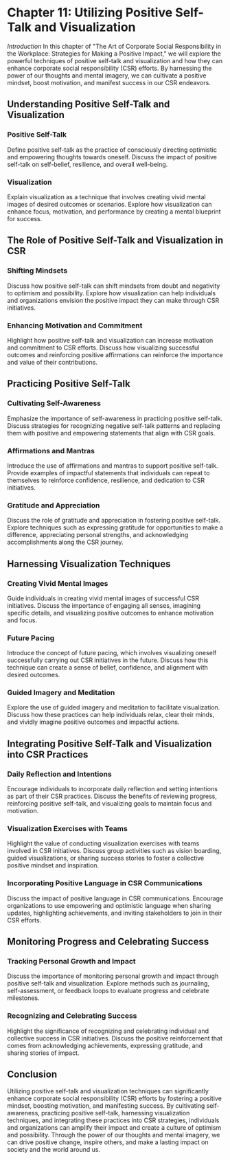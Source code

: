 Chapter 11: Utilizing Positive Self-Talk and Visualization
==========================================================

*Introduction* In this chapter of "The Art of Corporate Social Responsibility in the Workplace: Strategies for Making a Positive Impact," we will explore the powerful techniques of positive self-talk and visualization and how they can enhance corporate social responsibility (CSR) efforts. By harnessing the power of our thoughts and mental imagery, we can cultivate a positive mindset, boost motivation, and manifest success in our CSR endeavors.

Understanding Positive Self-Talk and Visualization
--------------------------------------------------

### Positive Self-Talk

Define positive self-talk as the practice of consciously directing optimistic and empowering thoughts towards oneself. Discuss the impact of positive self-talk on self-belief, resilience, and overall well-being.

### Visualization

Explain visualization as a technique that involves creating vivid mental images of desired outcomes or scenarios. Explore how visualization can enhance focus, motivation, and performance by creating a mental blueprint for success.

The Role of Positive Self-Talk and Visualization in CSR
-------------------------------------------------------

### Shifting Mindsets

Discuss how positive self-talk can shift mindsets from doubt and negativity to optimism and possibility. Explore how visualization can help individuals and organizations envision the positive impact they can make through CSR initiatives.

### Enhancing Motivation and Commitment

Highlight how positive self-talk and visualization can increase motivation and commitment to CSR efforts. Discuss how visualizing successful outcomes and reinforcing positive affirmations can reinforce the importance and value of their contributions.

Practicing Positive Self-Talk
-----------------------------

### Cultivating Self-Awareness

Emphasize the importance of self-awareness in practicing positive self-talk. Discuss strategies for recognizing negative self-talk patterns and replacing them with positive and empowering statements that align with CSR goals.

### Affirmations and Mantras

Introduce the use of affirmations and mantras to support positive self-talk. Provide examples of impactful statements that individuals can repeat to themselves to reinforce confidence, resilience, and dedication to CSR initiatives.

### Gratitude and Appreciation

Discuss the role of gratitude and appreciation in fostering positive self-talk. Explore techniques such as expressing gratitude for opportunities to make a difference, appreciating personal strengths, and acknowledging accomplishments along the CSR journey.

Harnessing Visualization Techniques
-----------------------------------

### Creating Vivid Mental Images

Guide individuals in creating vivid mental images of successful CSR initiatives. Discuss the importance of engaging all senses, imagining specific details, and visualizing positive outcomes to enhance motivation and focus.

### Future Pacing

Introduce the concept of future pacing, which involves visualizing oneself successfully carrying out CSR initiatives in the future. Discuss how this technique can create a sense of belief, confidence, and alignment with desired outcomes.

### Guided Imagery and Meditation

Explore the use of guided imagery and meditation to facilitate visualization. Discuss how these practices can help individuals relax, clear their minds, and vividly imagine positive outcomes and impactful actions.

Integrating Positive Self-Talk and Visualization into CSR Practices
-------------------------------------------------------------------

### Daily Reflection and Intentions

Encourage individuals to incorporate daily reflection and setting intentions as part of their CSR practices. Discuss the benefits of reviewing progress, reinforcing positive self-talk, and visualizing goals to maintain focus and motivation.

### Visualization Exercises with Teams

Highlight the value of conducting visualization exercises with teams involved in CSR initiatives. Discuss group activities such as vision boarding, guided visualizations, or sharing success stories to foster a collective positive mindset and inspiration.

### Incorporating Positive Language in CSR Communications

Discuss the impact of positive language in CSR communications. Encourage organizations to use empowering and optimistic language when sharing updates, highlighting achievements, and inviting stakeholders to join in their CSR efforts.

Monitoring Progress and Celebrating Success
-------------------------------------------

### Tracking Personal Growth and Impact

Discuss the importance of monitoring personal growth and impact through positive self-talk and visualization. Explore methods such as journaling, self-assessment, or feedback loops to evaluate progress and celebrate milestones.

### Recognizing and Celebrating Success

Highlight the significance of recognizing and celebrating individual and collective success in CSR initiatives. Discuss the positive reinforcement that comes from acknowledging achievements, expressing gratitude, and sharing stories of impact.

Conclusion
----------

Utilizing positive self-talk and visualization techniques can significantly enhance corporate social responsibility (CSR) efforts by fostering a positive mindset, boosting motivation, and manifesting success. By cultivating self-awareness, practicing positive self-talk, harnessing visualization techniques, and integrating these practices into CSR strategies, individuals and organizations can amplify their impact and create a culture of optimism and possibility. Through the power of our thoughts and mental imagery, we can drive positive change, inspire others, and make a lasting impact on society and the world around us.
